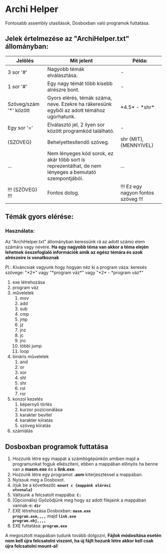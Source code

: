 # Archi Helper
Fontosabb assembly utasítások, Dosboxban való programok futtatása.

## Jelek értelmezése az "ArchiHelper.txt" állományban:

|Jelölés|Mit jelent|Példa:|
|----|----|----|
|3 sor '#'|Nagyobb témák elválasztása.|-|
|1 sor '#'|Egy nagy témát több kisebb alrészre bont.|-|
|Szöveg/szám '*' között|Gyors elérés, témák száma, neve. Ezekre ha rákeresünk egyből az adott témához ugorhatunk.|\*4.5\* - \*shr\*|
|Egy sor '='|Elválasztó jel, 2 ilyen sor között programkód található.|-|
|{SZOVEG}|Behelyettesítendő szöveg.|shr {MIT},{MENNYIVEL}|
|...|Nem lényeges kód sorok, ez akár több sort is reprezentálhat, de nem lényeges a bemutató szempontjából.|...|
|!!! {SZÖVEG} !!!|Fontos dolog.| !!! Ez egy nagyon fontos szöveg !!! ||

## Témák gyors elérése:
### Használata:
Az "ArchiHelper.txt" állományban keressünk rá az adott számú elem számára vagy nevére. **Ha egy nagyobb téma van akkor a téma elején lehetnek összefoglaló információk amik az egész témára és azok alrészeire is vonatkoznak**

Pl.: Kíváncsiak vagyunk hogy hogyan néz ki a program váza: 
    keresés szövege: "\*2\*" vagy "\*program váz\*" vagy "\*2\* - \*program váz\*"

1. exe létrehozása
1. program váz
1. műveletek
    1. mov
    1. add
    1. sub
    1. cmp
    1. jmp
    1. jz
    1. jnz
    1. jc
    1. jnc
    1. többi jump
    1. loop
1. bináris műveletek
    1. and
    1. or
    1. xor
    1. shl
    1. shr
    1. rol
    1. ror
1. konzol kezelés
    1. képernyő törlés
    1. kurzor pozícionálása
    1. karakter bevitel
    1. karakter kiíratás
    1. szöveg kiíratás
1. számlálás

## Dosboxban programok futtatása

1. Hozzunk létre egy mappát a számítógépünkön amiben majd a programunkat fogjuk elkészíteni, ebben a mappában előnyös ha benne van a **masm.exe** és a **link.exe**.
2. Hozzunk létre egy programot **.asm** kiterjesztéssel a mappában.
3. Nyissuk meg a Dosboxot.
4. írjuk be a következőt: **<code>mount c {mappánk elérési utvonala}</code>**
5. Váltsunk a felcsatolt mappába: **<code>C:</code>**
6. (Opcionális) Győződjünk meg hogy az adott filejaink a mappában vannak-e: **<code>dir</code>**
7. EXE létrehozása Dosboxban: **<code>masm.exe program.asm,,,,</code>** majd **<code>link.exe program.obj,,,,</code>**
8. EXE futtatása: **<code>program.exe</code>**

A megosztott mappában tudunk tovább dolgozni, **Fájlok módosítása esetén nem kell újra felcsatolni viszont, ha új fájlt hozunk létre akkor kell csak újra felcsatolni mount-al**!
